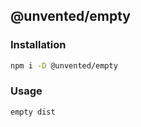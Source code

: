 ## @unvented/empty

### Installation

```bash
npm i -D @unvented/empty
```

### Usage

```bash
empty dist
```
